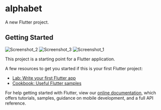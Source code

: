 # alphabet

A new Flutter project.

## Getting Started
![Screenshot_2](https://user-images.githubusercontent.com/86846327/148403885-0cdddd14-b51b-4ab6-be93-0034d3c7f78b.png)
![Screenshot_3](https://user-images.githubusercontent.com/86846327/148403905-602de1e6-552b-4417-90e6-962c7edb9864.png)
![Screenshot_1](https://user-images.githubusercontent.com/86846327/148403915-9df3784c-9b24-4cdd-9d50-0c289106e76a.png)

This project is a starting point for a Flutter application.

A few resources to get you started if this is your first Flutter project:

- [Lab: Write your first Flutter app](https://flutter.dev/docs/get-started/codelab)
- [Cookbook: Useful Flutter samples](https://flutter.dev/docs/cookbook)

For help getting started with Flutter, view our
[online documentation](https://flutter.dev/docs), which offers tutorials,
samples, guidance on mobile development, and a full API reference.
